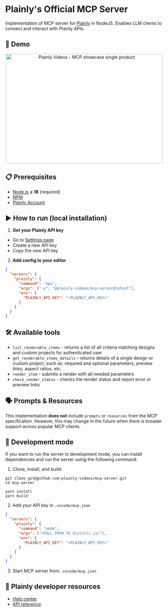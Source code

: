 # Plainly's Official MCP Server

Implementation of MCP server for [Plainly](https://www.plainlyvideos.com/) in NodeJS. Enables LLM clients to connect and interact with Plainly APIs.

## 🎥 Demo

<p align="center">
  <a href="https://plainlyvideos.wistia.com/medias/j099l7maqm" title="Watch demo video">
    <img src="https://embed-ssl.wistia.com/deliveries/fc2521adb70dc7d665cac3976386aebee68f21ba.jpg?image_crop_resized=1000x698&image_play_button_rounded=true&image_play_button_size=2x&image_play_button_color=174bd2e0" alt="Plainly Videos - MCP showcase single product" width="500" height="349">
  </a>
</p>

## 📋 Prerequisites

- [Node.js](https://docs.npmjs.com/downloading-and-installing-node-js-and-npm) **≥ 18** (required)
- [NPM](https://docs.npmjs.com/downloading-and-installing-node-js-and-npm)
- [Plainly Account](https://app.plainlyvideos.com)

## ▶️ How to run (local installation)

1. **Get your Plainly API key**

- Go to [Settings page](https://app.plainlyvideos.com/dashboard/user/settings/general)
- Create a new API key
- Copy the new API key

2. **Add config to your editor**

```json
{
  "servers": {
    "plainly": {
      "command": "npx",
      "args": ["-y", "@plainly-videos/mcp-server@latest"],
      "env": {
        "PLAINLY_API_KEY": "<PLAINLY_API_KEY>"
      }
    }
  }
}
```

## 🛠️ Available tools

- `list_renderable_items` - returns a list of all criteria matching designs and custom projects for authenticated user
- `get_renderable_items_details` - returns details of a single design or custom project, such as: required and optional parameters, preview links, aspect ratios, etc.
- `render_item` - submits a render with all needed parameters
- `check_render_status` - checks the render status and report error or preview links

## 🗣️ Prompts & Resources

This implementation **does not** include `prompts` or `resources` from the MCP specification. However, this may change in the future when there is broader support across popular MCP clients.

## 🚧 Development mode

If you want to run the server in development mode, you can install dependencies and run the server using the following command:

1. Clone, install, and build:

```shell
git clone git@github.com:plainly-videos/mcp-server.git
cd mcp-server

yarn install
yarn build
```

2. Add your API key in `.vscode/mcp.json`

```json
{
  "servers": {
    "plainly": {
      "command": "node",
      "args": ["<FULL PATH TO dist/cli.js>"],
      "env": {
        "PLAINLY_API_KEY": "<PLAINLY_API_KEY>"
      }
    }
  }
}
```

3. Start MCP server from `.vscode/mcp.json`

## 📄 Plainly developer resources

- [Help center](https://help.plainlyvideos.com/)
- [API reference](https://app.plainlyvideos.com/api-reference.html)
